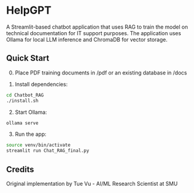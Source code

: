 # HelpGPT

A Streamlit-based chatbot application that uses RAG to train the model on technical documentation for IT support purposes. The application uses Ollama for local LLM inference and ChromaDB for vector storage.

## Quick Start

0. Place PDF training documents in /pdf or an existing database in /docs

1. Install dependencies:
```bash
cd Chatbot_RAG
./install.sh
```

2. Start Ollama:
```bash
ollama serve
```

3. Run the app:
```bash
source venv/bin/activate
streamlit run Chat_RAG_final.py
```

## Credits

Original implementation by Tue Vu - AI/ML Research Scientist at SMU
